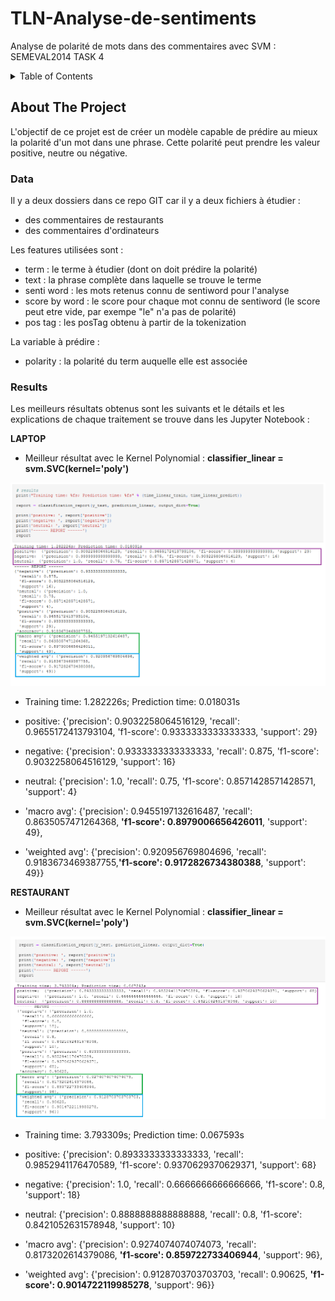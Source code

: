 # TLN-Analyse-de-sentiments
Analyse de polarité de mots dans des commentaires avec SVM : SEMEVAL2014 TASK 4 

<!-- TABLE OF CONTENTS -->
<details>
  <summary>Table of Contents</summary>
  <ol>
    <li>
      <a href="#about-the-project">About The Project</a>
      <ul>
        <li><a href="#data"> Data </a></li>
      </ul>
      <ul>
        <li><a href="#results"> Results </a></li>
      </ul>
    </li>
  </ol>
</details>



<!-- ABOUT THE PROJECT -->
## About The Project
L'objectif de ce projet est de créer un modèle capable de prédire au mieux la polarité d'un mot dans une phrase. 
Cette polarité peut prendre les valeur positive, neutre ou négative. 

### Data
Il y a deux dossiers dans ce repo GIT car il y a deux fichiers à étudier :
* des commentaires de restaurants
* des commentaires d'ordinateurs

Les features utilisées sont : 
* term : le terme à étudier (dont on doit prédire la polarité)
* text : la phrase complète dans laquelle se trouve le terme
* senti word : les mots retenus connu de sentiword pour l'analyse
* score by word : le score pour chaque mot connu de sentiword (le score peut etre vide, par exempe "le" n'a pas de polarité)
* pos tag : les posTag obtenu à partir de la tokenization

La variable à prédire :
* polarity : la polarité du term auquelle elle est associée

### Results
Les meilleurs résultats obtenus sont les suivants et le détails et les explications de chaque traitement se trouve dans les Jupyter Notebook :


**LAPTOP**

* Meilleur résultat avec le Kernel Polynomial  : **classifier_linear = svm.SVC(kernel='poly')**

![Screenshot](/Laptops/Best_Results.png)


* Training time: 1.282226s; Prediction time: 0.018031s
* positive:  {'precision': 0.9032258064516129, 'recall': 0.9655172413793104, 'f1-score': 0.9333333333333333, 'support': 29}
* negative:  {'precision': 0.9333333333333333, 'recall': 0.875, 'f1-score': 0.9032258064516129, 'support': 16}
* neutral:  {'precision': 1.0, 'recall': 0.75, 'f1-score': 0.8571428571428571, 'support': 4}

* 'macro avg': {'precision': 0.9455197132616487, 'recall': 0.8635057471264368, **'f1-score': 0.8979006656426011**, 'support': 49}, 
* 'weighted avg': {'precision': 0.920956769804696, 'recall': 0.9183673469387755,**'f1-score': 0.9172826734380388**, 'support': 49}}

**RESTAURANT**

* Meilleur résultat avec le Kernel Polynomial  : **classifier_linear = svm.SVC(kernel='poly')**

![Screenshot](/Restaurants/Best_Results.png)

* Training time: 3.793309s; Prediction time: 0.067593s
* positive:  {'precision': 0.8933333333333333, 'recall': 0.9852941176470589, 'f1-score': 0.9370629370629371, 'support': 68}
* negative:  {'precision': 1.0, 'recall': 0.6666666666666666, 'f1-score': 0.8, 'support': 18}
* neutral:  {'precision': 0.8888888888888888, 'recall': 0.8, 'f1-score': 0.8421052631578948, 'support': 10}

* 'macro avg': {'precision': 0.9274074074074073, 'recall': 0.8173202614379086, **'f1-score': 0.859722733406944**, 'support': 96},
* 'weighted avg': {'precision': 0.9128703703703703, 'recall': 0.90625, **'f1-score': 0.9014722119985278**, 'support': 96}}

